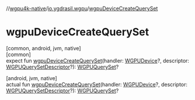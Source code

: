 //[wgpu4k-native](../../index.md)/[io.ygdrasil.wgpu](index.md)/[wgpuDeviceCreateQuerySet](wgpu-device-create-query-set.md)

# wgpuDeviceCreateQuerySet

[common, android, jvm, native]\
[common]\
expect fun [wgpuDeviceCreateQuerySet](wgpu-device-create-query-set.md)(handler: [WGPUDevice](-w-g-p-u-device/index.md)?, descriptor: [WGPUQuerySetDescriptor](-w-g-p-u-query-set-descriptor/index.md)?): [WGPUQuerySet](-w-g-p-u-query-set/index.md)?

[android, jvm, native]\
actual fun [wgpuDeviceCreateQuerySet](wgpu-device-create-query-set.md)(handler: [WGPUDevice](-w-g-p-u-device/index.md)?, descriptor: [WGPUQuerySetDescriptor](-w-g-p-u-query-set-descriptor/index.md)?): [WGPUQuerySet](-w-g-p-u-query-set/index.md)?